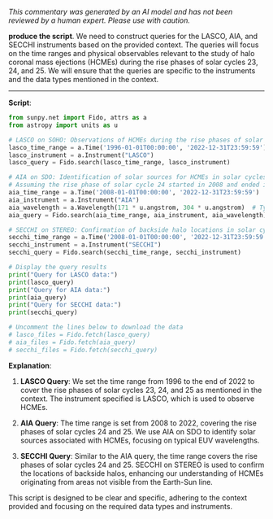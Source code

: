 _This commentary was generated by an AI model and has not been reviewed by a human expert. Please use with caution._

**produce the script**. We need to construct queries for the LASCO, AIA, and SECCHI instruments based on the provided context. The queries will focus on the time ranges and physical observables relevant to the study of halo coronal mass ejections (HCMEs) during the rise phases of solar cycles 23, 24, and 25. We will ensure that the queries are specific to the instruments and the data types mentioned in the context.

---

**Script**:

```python
from sunpy.net import Fido, attrs as a
from astropy import units as u

# LASCO on SOHO: Observations of HCMEs during the rise phases of solar cycles 23, 24, and 25
lasco_time_range = a.Time('1996-01-01T00:00:00', '2022-12-31T23:59:59')
lasco_instrument = a.Instrument("LASCO")
lasco_query = Fido.search(lasco_time_range, lasco_instrument)

# AIA on SDO: Identification of solar sources for HCMEs in solar cycles 24 and 25
# Assuming the rise phase of solar cycle 24 started in 2008 and ended in 2014 for cycle 25
aia_time_range = a.Time('2008-01-01T00:00:00', '2022-12-31T23:59:59')
aia_instrument = a.Instrument("AIA")
aia_wavelength = a.Wavelength(171 * u.angstrom, 304 * u.angstrom)  # Typical EUV wavelengths
aia_query = Fido.search(aia_time_range, aia_instrument, aia_wavelength)

# SECCHI on STEREO: Confirmation of backside halo locations in solar cycles 24 and 25
secchi_time_range = a.Time('2008-01-01T00:00:00', '2022-12-31T23:59:59')
secchi_instrument = a.Instrument("SECCHI")
secchi_query = Fido.search(secchi_time_range, secchi_instrument)

# Display the query results
print("Query for LASCO data:")
print(lasco_query)
print("Query for AIA data:")
print(aia_query)
print("Query for SECCHI data:")
print(secchi_query)

# Uncomment the lines below to download the data
# lasco_files = Fido.fetch(lasco_query)
# aia_files = Fido.fetch(aia_query)
# secchi_files = Fido.fetch(secchi_query)
```

**Explanation**:
1. **LASCO Query**: We set the time range from 1996 to the end of 2022 to cover the rise phases of solar cycles 23, 24, and 25 as mentioned in the context. The instrument specified is LASCO, which is used to observe HCMEs.

2. **AIA Query**: The time range is set from 2008 to 2022, covering the rise phases of solar cycles 24 and 25. We use AIA on SDO to identify solar sources associated with HCMEs, focusing on typical EUV wavelengths.

3. **SECCHI Query**: Similar to the AIA query, the time range covers the rise phases of solar cycles 24 and 25. SECCHI on STEREO is used to confirm the locations of backside halos, enhancing our understanding of HCMEs originating from areas not visible from the Earth-Sun line.

This script is designed to be clear and specific, adhering to the context provided and focusing on the required data types and instruments.
